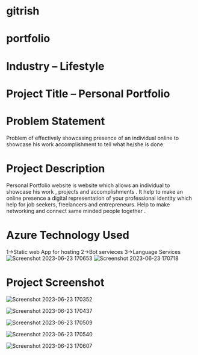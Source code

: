 
# gitrish
# portfolio
# Industry – Lifestyle

# Project Title – Personal Portfolio

# Problem Statement

Problem of effectively showcasing presence of an individual online to showcase his work accomplishment to tell what he/she is done

# Project Description

Personal Portfolio website is website which allows an individual to showcase his work , projects and accomplishments . It help to make an online presence a digital representation of your professional identity which help for job seekers, freelancers and entrepreneurs. Help to make networking and connect same minded people together .



# Azure Technology Used

1->Static web App for hosting 
2->Bot servieces 
3->Language Services
![Screenshot 2023-06-23 170653](https://github.com/ManavJuneja/FutureReadyTalentManav/assets/97352650/e58c5f30-17e8-4467-a515-258c7f30c3f9)
![Screenshot 2023-06-23 170718](https://github.com/ManavJuneja/FutureReadyTalentManav/assets/97352650/40be659b-0ad1-47aa-afa4-27b79bed7137)



# Project Screenshot

![Screenshot 2023-06-23 170352](https://github.com/ManavJuneja/FutureReadyTalentManav/assets/97352650/8a89ca83-e26d-489c-b184-4d6a6159cfd4)

![Screenshot 2023-06-23 170437](https://github.com/ManavJuneja/FutureReadyTalentManav/assets/97352650/647ab5af-c378-4eaa-8637-4a7822678412)

![Screenshot 2023-06-23 170509](https://github.com/ManavJuneja/FutureReadyTalentManav/assets/97352650/fa6ef42d-82cf-4098-9879-f191505c2eac)


![Screenshot 2023-06-23 170540](https://github.com/ManavJuneja/FutureReadyTalentManav/assets/97352650/4e95890c-37a0-4eda-ba2c-feb7a05aad7d)

![Screenshot 2023-06-23 170607](https://github.com/ManavJuneja/FutureReadyTalentManav/assets/97352650/35ddf389-a8d3-42d3-9897-8f2f90f7565e)




